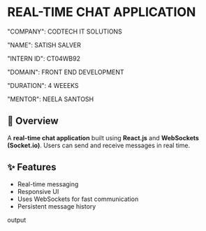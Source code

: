 # REAL-TIME CHAT APPLICATION

"COMPANY": CODTECH IT SOLUTIONS

"NAME": SATISH SALVER

"INTERN ID": CT04WB92

"DOMAIN": FRONT END DEVELOPMENT

"DURATION": 4 WEEEKS

"MENTOR": NEELA SANTOSH

## 📖 Overview
A **real-time chat application** built using **React.js** and **WebSockets (Socket.io)**. Users can send and receive messages in real time.

## ✨ Features
- Real-time messaging
- Responsive UI
- Uses WebSockets for fast communication
- Persistent message history

output
